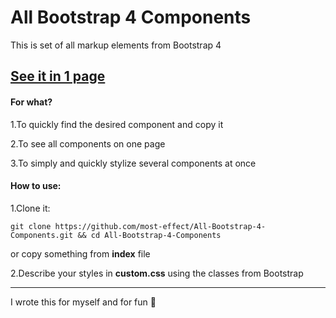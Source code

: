 # All Bootstrap 4 Components
This is set of all markup elements from Bootstrap 4

## [See it in 1 page](https://most-effect.github.io/All-Bootstrap-4-Components/index.html)

#### For what?
1.To quickly find the desired component and copy it

2.To see all components on one page

3.To simply and quickly stylize several components at once


#### How to use:

1.Clone it:
```
git clone https://github.com/most-effect/All-Bootstrap-4-Components.git && cd All-Bootstrap-4-Components
```
or copy something from **index** file

2.Describe your styles in **custom.css** using the classes from Bootstrap


***
I wrote this for myself and for fun :see_no_evil:
